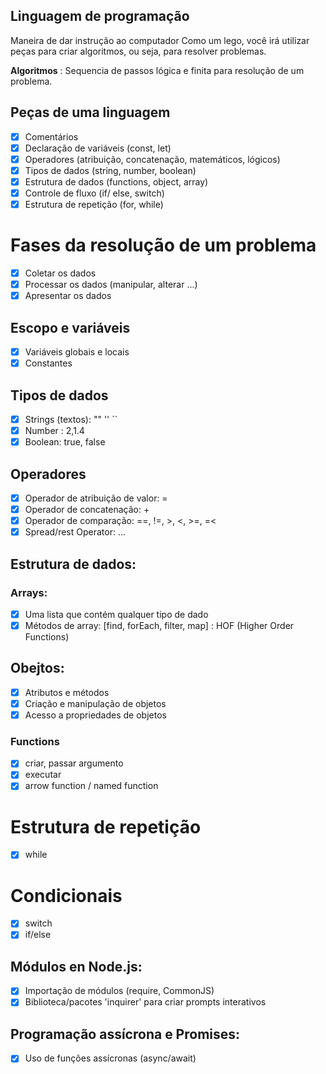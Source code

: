 ## Linguagem de programação

Maneira de dar instrução ao computador
Como um lego, você irá utilizar peças para criar algoritmos, ou seja, para resolver problemas.

**Algoritmos** : Sequencia de passos lógica e finita para resolução de um problema.

## Peças de uma linguagem

- [x]  Comentários
- [x]  Declaração de variáveis (const, let)
- [x]  Operadores (atribuição, concatenação, matemáticos, lógicos)
- [x]  Tipos de dados (string, number, boolean)
- [x]  Estrutura de dados (functions, object, array)
- [x]  Controle de fluxo (if/ else, switch)
- [x]  Estrutura de repetição (for, while)

# Fases da resolução de um problema

- [x]  Coletar os dados
- [x]  Processar os dados (manipular, alterar ...)
- [x]  Apresentar os dados

## Escopo e variáveis

- [x]  Variáveis globais e locais
- [x]  Constantes

## Tipos de dados

- [x]  Strings (textos): "" '' ``
- [x]  Number : 2,1.4
- [x]  Boolean: true, false

## Operadores

- [x] Operador de atribuição de valor: =
- [x] Operador de concatenação: +
- [x] Operador de comparação: ==, !=, >, <, >=, =<
- [x] Spread/rest Operator: ...

## Estrutura de dados:

### Arrays:

- [x]  Uma lista que contém qualquer tipo de dado
- [x]  Métodos de array: [find, forEach, filter, map] : HOF (Higher Order Functions)

## Obejtos:

- [x]  Atributos e métodos
- [x]  Criação e manipulação de objetos
- [x]  Acesso a propriedades de objetos

### Functions

- [x]  criar, passar argumento
- [x]  executar
- [x]  arrow function / named function

# Estrutura de repetição

- [x]  while

# Condicionais

- [x]  switch
- [x]  if/else

## Módulos en Node.js:

- [x]  Importação de módulos (require, CommonJS)
- [x]  Biblioteca/pacotes 'inquirer' para criar prompts interativos

## Programação assícrona e Promises:

- [x]  Uso de funções assícronas (async/await)
